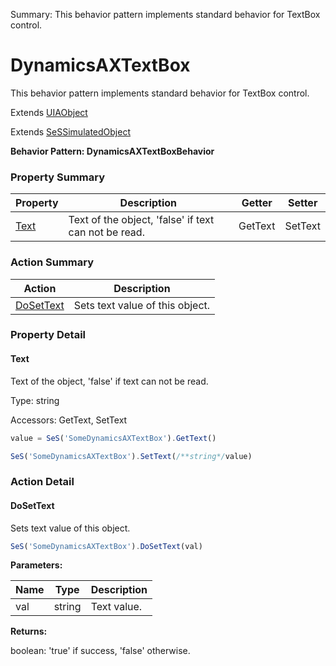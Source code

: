 Summary: This behavior pattern implements standard behavior for TextBox control.

# DynamicsAXTextBox

This behavior pattern implements standard behavior for TextBox control.
 
Extends [UIAObject](UIAObject.md)

Extends [SeSSimulatedObject](SeSSimulatedObject.md)





**Behavior Pattern: DynamicsAXTextBoxBehavior**


<!-- ============================== property summary ========================== -->



### Property Summary
| **Property** | **Description** | **Getter** | **Setter** |
| ------------ | --------------- | ---------- | ---------- |
| [Text](#text) | Text of the object, 'false' if text can not be read. | GetText | SetText |



<!-- ============================== action summary ========================== -->



### Action Summary
|  **Action** | **Description** | 
| ----------- | --------------- |
|  [DoSetText](#dosettext) | Sets text value of this object. |



<!-- ============================== property detail ========================== -->

### Property Detail

<a name="Text"></a>
#### Text

Text of the object, 'false' if text can not be read.



Type: string


Accessors: GetText, SetText

```javascript
value = SeS('SomeDynamicsAXTextBox').GetText()

SeS('SomeDynamicsAXTextBox').SetText(/**string*/value)
```




<!-- ============================== action detail ========================== -->

### Action Detail

<a name="DoSetText"></a>    
#### DoSetText

Sets text value of this object.

```javascript
SeS('SomeDynamicsAXTextBox').DoSetText(val)
```


**Parameters:**

|  **Name** | **Type** | **Description** |
| ---------- | -------- | --------------- |
| val | string |  Text value. |




**Returns:**

boolean: 'true' if success, 'false' otherwise.



<a name="see.also.dynamicsaxtextbox.dosettext"></a>

  

